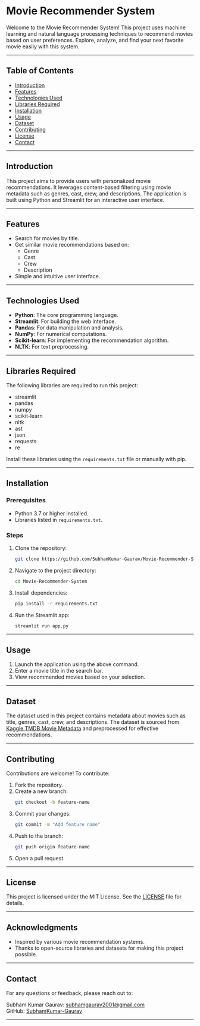 # Movie Recommender System

Welcome to the Movie Recommender System! This project uses machine learning and natural language processing techniques to recommend movies based on user preferences. Explore, analyze, and find your next favorite movie easily with this system.

---

## Table of Contents
- [Introduction](#introduction)
- [Features](#features)
- [Technologies Used](#technologies-used)
- [Libraries Required](#libraries-required)
- [Installation](#installation)
- [Usage](#usage)
- [Dataset](#dataset)
- [Contributing](#contributing)
- [License](#license)
- [Contact](#contact)

---

## Introduction
This project aims to provide users with personalized movie recommendations. It leverages content-based filtering using movie metadata such as genres, cast, crew, and descriptions. The application is built using Python and Streamlit for an interactive user interface.

---

## Features
- Search for movies by title.
- Get similar movie recommendations based on:
  - Genre
  - Cast
  - Crew
  - Description
- Simple and intuitive user interface.

---

## Technologies Used
- **Python**: The core programming language.
- **Streamlit**: For building the web interface.
- **Pandas**: For data manipulation and analysis.
- **NumPy**: For numerical computations.
- **Scikit-learn**: For implementing the recommendation algorithm.
- **NLTK**: For text preprocessing.

---

## Libraries Required
The following libraries are required to run this project:
- streamlit
- pandas
- numpy
- scikit-learn
- nltk
- ast
- json
- requests
- re

Install these libraries using the `requirements.txt` file or manually with pip.

---

## Installation

### Prerequisites
- Python 3.7 or higher installed.
- Libraries listed in `requirements.txt`.

### Steps
1. Clone the repository:
   ```bash
   git clone https://github.com/SubhamKumar-Gaurav/Movie-Recommender-System.git
   ```
2. Navigate to the project directory:
   ```bash
   cd Movie-Recommender-System
   ```
3. Install dependencies:
   ```bash
   pip install -r requirements.txt
   ```
4. Run the Streamlit app:
   ```bash
   streamlit run app.py
   ```

---

## Usage
1. Launch the application using the above command.
2. Enter a movie title in the search bar.
3. View recommended movies based on your selection.

---

## Dataset
The dataset used in this project contains metadata about movies such as title, genres, cast, crew, and descriptions. The dataset is sourced from [Kaggle TMDB Movie Metadata](https://www.kaggle.com/datasets/tmdb/tmdb-movie-metadata) and preprocessed for effective recommendations.

---

## Contributing
Contributions are welcome! To contribute:
1. Fork the repository.
2. Create a new branch:
   ```bash
   git checkout -b feature-name
   ```
3. Commit your changes:
   ```bash
   git commit -m "Add feature name"
   ```
4. Push to the branch:
   ```bash
   git push origin feature-name
   ```
5. Open a pull request.

---

## License
This project is licensed under the MIT License. See the [LICENSE](LICENSE) file for details.

---

## Acknowledgments
- Inspired by various movie recommendation systems.
- Thanks to open-source libraries and datasets for making this project possible.

---

## Contact
For any questions or feedback, please reach out to:

Subham Kumar Gaurav: subhamgaurav2001@gmail.com  
GitHub: [SubhamKumar-Gaurav](https://github.com/SubhamKumar-Gaurav)

---
